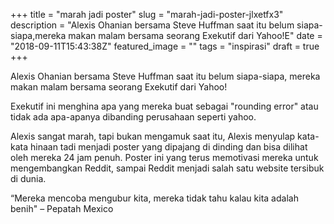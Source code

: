 +++
title = "marah jadi poster"
slug = "marah-jadi-poster-jlxetfx3"
description = "Alexis Ohanian bersama Steve Huffman saat itu belum siapa-siapa,mereka makan malam bersama seorang Exekutif dari Yahoo!E"
date = "2018-09-11T15:43:38Z"
featured_image = ""
tags = "inspirasi"
draft = true
+++ 
 
Alexis Ohanian bersama Steve Huffman saat itu belum siapa-siapa,
mereka makan malam bersama seorang Exekutif dari Yahoo!

Exekutif ini menghina apa yang mereka buat sebagai "rounding error"
atau tidak ada apa-apanya dibanding perusahaan seperti yahoo.

Alexis sangat marah, tapi bukan mengamuk saat itu, 
Alexis menyulap kata-kata hinaan tadi menjadi poster yang dipajang di dinding dan bisa dilihat oleh mereka 24 jam penuh.
Poster ini yang terus memotivasi mereka untuk mengembangkan Reddit, sampai Reddit menjadi salah satu website tersibuk di dunia.

“Mereka mencoba mengubur kita, mereka tidak tahu kalau kita adalah benih"
– Pepatah Mexico